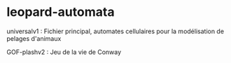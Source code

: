 # leopard-automata
universalv1 : Fichier principal, automates cellulaires pour la modélisation de pelages d'animaux 

GOF-plashv2 : Jeu de la vie de Conway
